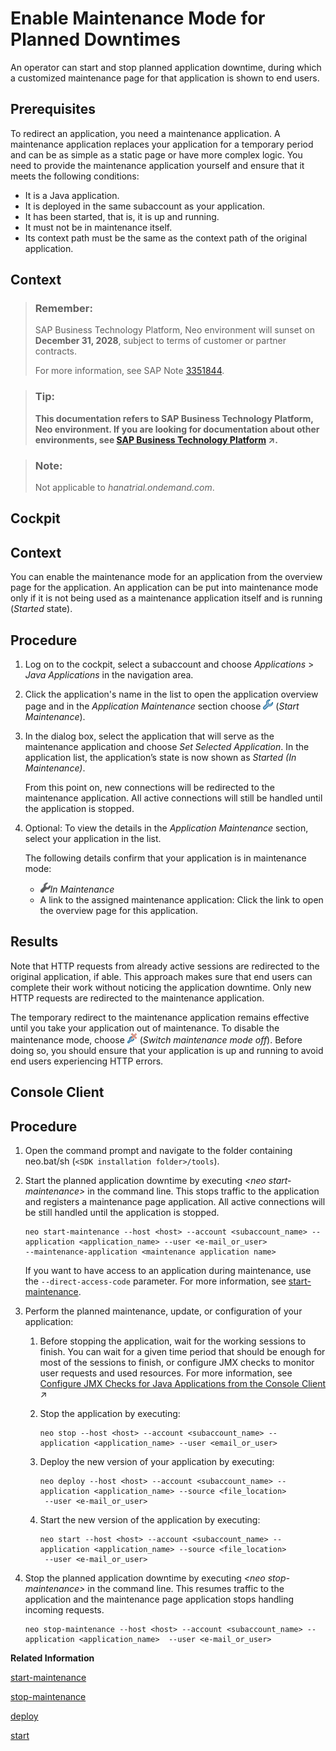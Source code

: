 <!-- loioaa04f29a908f4db7b7666c12552ddd53 -->

# Enable Maintenance Mode for Planned Downtimes

An operator can start and stop planned application downtime, during which a customized maintenance page for that application is shown to end users.



## Prerequisites

To redirect an application, you need a maintenance application. A maintenance application replaces your application for a temporary period and can be as simple as a static page or have more complex logic. You need to provide the maintenance application yourself and ensure that it meets the following conditions:

-   It is a Java application.
-   It is deployed in the same subaccount as your application.
-   It has been started, that is, it is up and running.
-   It must not be in maintenance itself.
-   Its context path must be the same as the context path of the original application.



## Context

> ### Remember:  
> SAP Business Technology Platform, Neo environment will sunset on **December 31, 2028**, subject to terms of customer or partner contracts.
> 
> For more information, see SAP Note [3351844](https://me.sap.com/notes/3351844).

> ### Tip:  
> **This documentation refers to SAP Business Technology Platform, Neo environment. If you are looking for documentation about other environments, see [SAP Business Technology Platform](https://help.sap.com/viewer/65de2977205c403bbc107264b8eccf4b/Cloud/en-US/6a2c1ab5a31b4ed9a2ce17a5329e1dd8.html "SAP Business Technology Platform (SAP BTP) is an integrated offering comprised of the following technology portfolios: application development; process automation; integration; data, analytics, and enterprise planning; artificial intelligence. The platform offers users the ability to turn data into business value, compose end-to-end business processes, connect entire IT landscapes, and personalize, build and extend SAP applications. This reduces the overall total cost of ownership maintaining SAP landscapes and third-party software across end-to-end business processes.") :arrow_upper_right:.**

> ### Note:  
> Not applicable to *hanatrial.ondemand.com*.

<a name="task_xw4_xrx_4n"/>

<!-- task\_xw4\_xrx\_4n -->

## Cockpit



## Context

You can enable the maintenance mode for an application from the overview page for the application. An application can be put into maintenance mode only if it is not being used as a maintenance application itself and is running \(*Started* state\).



<a name="task_xw4_xrx_4n__steps_cmq_xrx_4n"/>

## Procedure

1.  Log on to the cockpit, select a subaccount and choose *Applications* \> *Java Applications* in the navigation area.

2.  Click the application's name in the list to open the application overview page and in the *Application Maintenance* section choose ![](images/Maintenance_On_Icon_8bbf58a.png) \(*Start Maintenance*\).

3.  In the dialog box, select the application that will serve as the maintenance application and choose *Set Selected Application*. In the application list, the application’s state is now shown as *Started \(In Maintenance\)*.

    From this point on, new connections will be redirected to the maintenance application. All active connections will still be handled until the application is stopped.

4.  Optional: To view the details in the *Application Maintenance* section, select your application in the list.

    The following details confirm that your application is in maintenance mode:

    -   ![](images/In_Maintenance_Icon_2e1da1e.png)*In Maintenance*
    -   A link to the assigned maintenance application: Click the link to open the overview page for this application.




## Results

Note that HTTP requests from already active sessions are redirected to the original application, if able. This approach makes sure that end users can complete their work without noticing the application downtime. Only new HTTP requests are redirected to the maintenance application.

The temporary redirect to the maintenance application remains effective until you take your application out of maintenance. To disable the maintenance mode, choose ![](images/Maintenance_Off_Icon_c3f0dd0.png) \(*Switch maintenance mode off*\). Before doing so, you should ensure that your application is up and running to avoid end users experiencing HTTP errors.

<a name="task_y4m_vwg_nn"/>

<!-- task\_y4m\_vwg\_nn -->

## Console Client



<a name="task_y4m_vwg_nn__steps_etp_wwg_nn"/>

## Procedure

1.  Open the command prompt and navigate to the folder containing neo.bat/sh \(`<SDK installation folder>/tools`\).

2.  Start the planned application downtime by executing *<neo start-maintenance\>* in the command line. This stops traffic to the application and registers a maintenance page application. All active connections will be still handled until the application is stopped.

    ```
    neo start-maintenance --host <host> --account <subaccount_name> --application <application_name> --user <e-mail_or_user> 
    --maintenance-application <maintenance application name> 
    ```

    If you want to have access to an application during maintenance, use the `--direct-access-code` parameter. For more information, see [start-maintenance](start-maintenance-f42be92.md).

3.  Perform the planned maintenance, update, or configuration of your application:

    1.  Before stopping the application, wait for the working sessions to finish. You can wait for a given time period that should be enough for most of the sessions to finish, or configure JMX checks to monitor user requests and used resources. For more information, see [Configure JMX Checks for Java Applications from the Console Client](https://help.sap.com/viewer/64f7d2b06c6b40a9b3097860c5930641/Cloud/en-US/21d734fa88f44298a8a9cb1f759f8fb9.html "Configure a JMX check from the console client to monitor your Java application.") :arrow_upper_right:

    2.  Stop the application by executing:

        ```
        neo stop --host <host> --account <subaccount_name> --application <application_name> --user <email_or_user> 
        ```

    3.  Deploy the new version of your application by executing:

        ```
        neo deploy --host <host> --account <subaccount_name> --application <application_name> --source <file_location>
         --user <e-mail_or_user> 
        ```

    4.  Start the new version of the application by executing:

        ```
        neo start --host <host> --account <subaccount_name> --application <application_name> --source <file_location>
         --user <e-mail_or_user> 
        ```


4.  Stop the planned application downtime by executing *<neo stop-maintenance\>* in the command line. This resumes traffic to the application and the maintenance page application stops handling incoming requests.

    ```
    neo stop-maintenance --host <host> --account <subaccount_name> --application <application_name>  --user <e-mail_or_user>
    ```


**Related Information**  


[start-maintenance](start-maintenance-f42be92.md "This command starts the planned downtime of an application, during which it no longer receives requests and a custom maintenance page for that application is shown to the user. All active connections will still be handled until the application is stopped.")

[stop-maintenance](stop-maintenance-3fbd6fe.md "This command stops the planned downtime of an application, starts traffic to it and deregisters the maintenance application page.")

[deploy](deploy-937db4f.md "Deploying an application publishes it to SAP BTP. Use the optional parameters to make some specific configurations of the deployed application.")

[start](start-cc417d7.md "Starts a deployed application in order to make it available for customers. In case the application is already started, the command starts an additional application process if the quota for maximum allowed number of application processes is not exceeded.")

